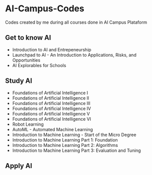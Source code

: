 # AI-Campus-Codes
Codes created by me during all courses done in AI Campus Plataform

## Get to know AI
- Introduction to AI and Entrepeneurship
- Launchpad to AI - An Introduction to Applications, Risks, and Opportunities
- AI Explorables for Schools

## Study AI
- Foundations of Artificial Intelligence I
- Foundations of Artificial Intelligence II
- Foundations of Artificial Intelligence III
- Foundations of Artificial Intelligence IV
- Foundations of Artificial Intelligence V
- Foundations of Artificial Intelligence VI
- Robot Learning
- AutoML - Automated Machine Learning
- Introduction to Machine Learning - Start of the Micro Degree
- Introduction to Machine Learning Part 1: Foundation
- Introduction to Machine Learning Part 2: Algorithms
- Introduction to Machine Learning Part 3: Evaluation and Tuning

## Apply AI
